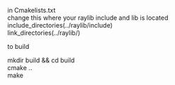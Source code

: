 in Cmakelists.txt<br>
change this where your raylib include and lib is located<br>
include_directories(../raylib/include)<br>
link_directories(../raylib/)<br>

to build<br>

mkdir build && cd build<br>
cmake ..<br>
make<br>
